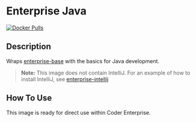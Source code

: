 # Enterprise Java

[![Docker Pulls](https://img.shields.io/docker/pulls/codercom/enterprise-java?label=codercom%2Fenterprise-java)](https://hub.docker.com/r/codercom/enterprise-java)

## Description

Wraps [enterprise-base](../base/README.md) with the basics for Java development.

> **Note:** This image does not contain IntelliJ. For an example of how to
> install IntelliJ, see [enterprise-intellij](../intellij/README.md)

## How To Use

This image is ready for direct use within Coder Enterprise.
